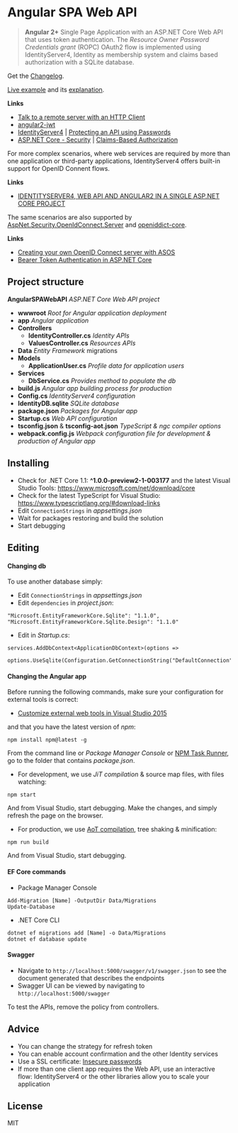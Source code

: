 # Angular SPA Web API

> **Angular 2+** Single Page Application with an ASP.NET Core Web API that uses token authentication. 
> The _Resource Owner Password Credentials grant_ (ROPC) OAuth2 flow is implemented using IdentityServer4, 
> Identity as membership system and claims based authorization with a SQLite database.

Get the [Changelog](https://github.com/robisim74/AngularSPAWebAPI/blob/master/CHANGELOG.md).

[Live example](http://angularspawebapi.azurewebsites.net) and its [explanation](https://github.com/robisim74/AngularSPAWebAPI/blob/master/EXPLANATION.md).

**Links**
- [Talk to a remote server with an HTTP Client](https://angular.io/docs/ts/latest/guide/server-communication.html)
- [angular2-jwt](https://github.com/auth0/angular2-jwt)
- [IdentityServer4](https://identityserver4.readthedocs.io) | [Protecting an API using Passwords](http://docs.identityserver.io/en/dev/quickstarts/2_resource_owner_passwords.html)
- [ASP.NET Core - Security](https://docs.asp.net/en/latest/security/index.html) | [Claims-Based Authorization](https://docs.asp.net/en/latest/security/authorization/claims.html)

For more complex scenarios, where web services are required by more than one application or third-party applications, 
IdentityServer4 offers built-in support for OpenID Connent flows.

**Links**
- [IDENTITYSERVER4, WEB API AND ANGULAR2 IN A SINGLE ASP.NET CORE PROJECT](https://damienbod.com/2016/10/01/identityserver4-webapi-and-angular2-in-a-single-asp-net-core-project/)

The same scenarios are also supported by [AspNet.Security.OpenIdConnect.Server](https://github.com/aspnet-contrib/AspNet.Security.OpenIdConnect.Server) and [openiddict-core](https://github.com/openiddict/openiddict-core).

**Links**
- [Creating your own OpenID Connect server with ASOS](http://kevinchalet.com/2016/07/13/creating-your-own-openid-connect-server-with-asos-introduction/)
- [Bearer Token Authentication in ASP.NET Core](https://blogs.msdn.microsoft.com/webdev/2016/10/27/bearer-token-authentication-in-asp-net-core/)

## Project structure
**AngularSPAWebAPI** _ASP.NET Core Web API project_
- **wwwroot** _Root for Angular application deployment_
- **app** _Angular application_
- **Controllers**
	- **IdentityController.cs** _Identity APIs_
	- **ValuesController.cs** _Resources APIs_
- **Data** _Entity Framework_ migrations
- **Models**
	- **ApplicationUser.cs** _Profile data for application users_
- **Services**
	- **DbService.cs** _Provides method to populate the db_
- **build.js** _Angular app building process for production_
- **Config.cs** _IdentityServer4 configuration_
- **IdentityDB.sqlite** _SQLite database_
- **package.json** _Packages for Angular app_
- **Startup.cs** _Web API configuration_
- **tsconfig.json** & **tsconfig-aot.json** _TypeScript & ngc compiler options_
- **webpack.config.js** _Webpack configuration file for development & production of Angular app_

## Installing
- Check for .NET Core 1.1: **^1.0.0-preview2-1-003177** and the latest Visual Studio Tools: https://www.microsoft.com/net/download/core
- Check for the latest TypeScript for Visual Studio: https://www.typescriptlang.org/#download-links
- Edit `ConnectionStrings` in _appsettings.json_
- Wait for packages restoring and build the solution
- Start debugging

## Editing
#### Changing db
To use another database simply:
- Edit `ConnectionStrings` in _appsettings.json_
- Edit `dependencies` in _project.json_:
```
"Microsoft.EntityFrameworkCore.Sqlite": "1.1.0",
"Microsoft.EntityFrameworkCore.Sqlite.Design": "1.1.0"
```
- Edit in _Startup.cs_:
```
services.AddDbContext<ApplicationDbContext>(options =>
    options.UseSqlite(Configuration.GetConnectionString("DefaultConnection")));
```

#### Changing the Angular app
Before running the following commands, make sure your configuration for external tools is correct:
- [Customize external web tools in Visual Studio 2015](https://blogs.msdn.microsoft.com/webdev/2015/03/19/customize-external-web-tools-in-visual-studio-2015/)

and that you have the latest version of _npm_:
```Shell
npm install npm@latest -g
```

From the command line or _Package Manager Console_ or [NPM Task Runner](https://marketplace.visualstudio.com/items?itemName=MadsKristensen.NPMTaskRunner), go to the folder that contains _package.json_.
- For development, we use _JiT compilation_ & source map files, with files watching:
```Shell
npm start
```
And from Visual Studio, start debugging.
Make the changes, and simply refresh the page on the browser.

- For production, we use [AoT compilation](https://angular.io/docs/ts/latest/cookbook/aot-compiler.html), tree shaking & minification:
```Shell
npm run build
```
And from Visual Studio, start debugging.

#### EF Core commands
- Package Manager Console
```Shell
Add-Migration [Name] -OutputDir Data/Migrations
Update-Database
```
- .NET Core CLI
```Shell
dotnet ef migrations add [Name] -o Data/Migrations
dotnet ef database update
```

#### Swagger
- Navigate to `http://localhost:5000/swagger/v1/swagger.json` to see the document generated that describes the endpoints
- Swagger UI can be viewed by navigating to `http://localhost:5000/swagger`

To test the APIs, remove the policy from controllers.

## Advice
- You can change the strategy for refresh token
- You can enable account confirmation and the other Identity services
- Use a SSL certificate: [Insecure passwords](https://developer.mozilla.org/en-US/docs/Web/Security/Insecure_passwords)
- If more than one client app requires the Web API, use an interactive flow: IdentityServer4 or the other libraries allow you to scale your application 

## License
MIT
